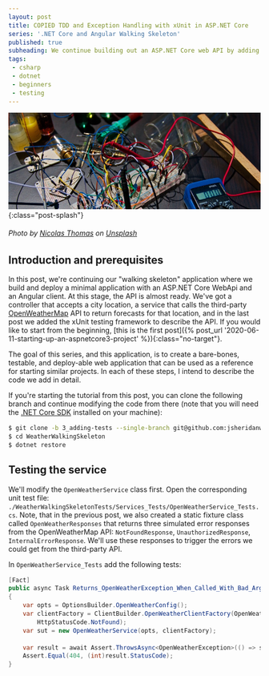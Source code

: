 ```yaml
---
layout: post
title: COPIED TDD and Exception Handling with xUnit in ASP.NET Core
series: '.NET Core and Angular Walking Skeleton'
published: true
subheading: We continue building out an ASP.NET Core web API by adding tests with xUnit and using those to guide implementing exception handling
tags: 
 - csharp 
 - dotnet 
 - beginners 
 - testing
---
```


![Electronic circuits](/assets/img/wws4/splash.jpg){:class="post-splash"}

###### Photo by [Nicolas Thomas](https://unsplash.com/@nicolasthomas?utm_source=unsplash&amp;utm_medium=referral&amp;utm_content=creditCopyText) on [Unsplash](https://unsplash.com/s/photos/test?utm_source=unsplash&amp;utm_medium=referral&amp;utm_content=creditCopyText)

## Introduction and prerequisites

In this post, we're continuing our "walking skeleton" application where we build and deploy a minimal application with an ASP.NET Core WebApi and an Angular client. At this stage, the API is almost ready. We've got a controller that accepts a city location, a service that calls the third-party [OpenWeatherMap](https://openweathermap.org/api) API to return forecasts for that location, and in the last post we added the xUnit testing framework to describe the API. If you would like to start from the beginning, [this is the first post]({% post_url '2020-06-11-starting-up-an-aspnetcore3-project'  %}){:class="no-target"}. 

The goal of this series, and this application, is to create a bare-bones, testable, and deploy-able web application that can be used as a reference for starting similar projects. In each of these steps, I intend to describe the code we add in detail.

If you're starting the tutorial from this post, you can clone the following branch and continue modifying the code from there (note that you will need the [.NET Core SDK](https://dotnet.microsoft.com/download) installed on your machine):
```bash
$ git clone -b 3_adding-tests --single-branch git@github.com:jsheridanwells/WeatherWalkingSkeleton.git
$ cd WeatherWalkingSkeleton
$ dotnet restore
```


## Testing the service

We'll modify the `OpenWeatherService` class first. Open the corresponding unit test file: `./WeatherWalkingSkeletonTests/Services_Tests/OpenWeatherService_Tests.cs`. Note, that in the previous post, we also created a static fixture class called `OpenWeatherResponses` that returns three simulated error responses from the OpenWeatherMap API: `NotFoundResponse`, `UnauthorizedResponse`, `InternalErrorResponse`. We'll use these responses to trigger the errors we could get from the third-party API.

In `OpenWeatherService_Tests` add the following tests:
```csharp
[Fact]
public async Task Returns_OpenWeatherException_When_Called_With_Bad_Argument()
{
    var opts = OptionsBuilder.OpenWeatherConfig();
    var clientFactory = ClientBuilder.OpenWeatherClientFactory(OpenWeatherResponses.NotFoundResponse,
        HttpStatusCode.NotFound);
    var sut = new OpenWeatherService(opts, clientFactory);

    var result = await Assert.ThrowsAsync<OpenWeatherException>(() => sut.GetFiveDayForecastAsync("Westeros"));
    Assert.Equal(404, (int)result.StatusCode);
}

```

<!-- The tests follow the basic setup of the previous two tests, but we've configured the different possible error responses from the mock API. When OpenWeatherMap returns an unexpected result, we want our service to throw a custom exception called `OpenWeatherException`. This exception will communicate to the consuming class that the failure came from the third-party API.

If you run the test using your IDE's test runner, or using `$ dotnet test` in the terminal, we see our tests fail. We expected our custom exception and instead got a `NullReferenceException` since our service can't yet handle a response that it can't parse. 

Open `./Api/Services/OpenWeatherService.cs` and navigate to the `GetFiveDayForecastAsync` method. Going through the method line by line, we see the point where the method waits for a response from OpenWeatherMap:
```csharp
var response = await client.GetAsync(url);
```
We'll check if the response is successful, and if it is then we'll deserialize the response as we were initially. If it's any other result, we'll build and throw an `OpenWeatherException` so the consuming class can respond accordingly. The _if/else_ block will look like this (I'll copy the entire method further below):
```csharp
if (response.IsSuccessStatusCode)
{
    // deserialize and return an OpenWeatherResponse
    var json = await response.Content.ReadAsStringAsync();
    var openWeatherResponse = JsonSerializer.Deserialize<OpenWeatherResponse>(json);
    foreach (var forecast in openWeatherResponse.Forecasts)
    {
        forecasts.Add(new WeatherForecast
        {
            Date = new DateTime(forecast.Dt),
            Temp = forecast.Temps.Temp,
            FeelsLike = forecast.Temps.FeelsLike,
            TempMin = forecast.Temps.TempMin,
            TempMax = forecast.Temps.TempMax,
        });
    } 
    
    return forecasts;
}
else
{
    // build an exception with information from the third-party API
    throw new OpenWeatherException(response.StatusCode, "Error response from OpenWeatherApi: " + response.ReasonPhrase);
} 
```
The exception will contain the OpenWeatherMap HTTP status code and a simple message, then a consuming class can create logic based on that information.

Below is what the entire `GetFiveDayFirecastAsync` method should look like:
```csharp
public async Task<List<WeatherForecast>> GetFiveDayForecastAsync(string location, Unit unit = Unit.Metric)
{
    string url = BuildOpenWeatherUrl("forecast", location, unit);
    var forecasts = new List<WeatherForecast>();
   
    var client = _httpFactory.CreateClient("OpenWeatherClient");
    var response = await client.GetAsync(url);
    
    if (response.IsSuccessStatusCode)
    {
        var json = await response.Content.ReadAsStringAsync();
        var openWeatherResponse = JsonSerializer.Deserialize<OpenWeatherResponse>(json);
        foreach (var forecast in openWeatherResponse.Forecasts)
        {
            forecasts.Add(new WeatherForecast
            {
                Date = new DateTime(forecast.Dt),
                Temp = forecast.Temps.Temp,
                FeelsLike = forecast.Temps.FeelsLike,
                TempMin = forecast.Temps.TempMin,
                TempMax = forecast.Temps.TempMax,
            });
        } 
        
        return forecasts;
    }
    else
    {
        throw new OpenWeatherException(response.StatusCode, "Error response from OpenWeatherApi: " + response.ReasonPhrase);
    } 
}
```
Run the tests again and they should all pass. At this point, we've done the _Red_ and _Green_ steps of the test process. I'll leave it up to you to find any opportunities for refactoring this method or letting it go as is.

## Testing the controller

Our service can now graceful indicate if there was a failed response from the OpenWeatherMap API. Now we need our controller communicate these exceptions back to our API's consuming clients.

Going back to our original three scenarios, the controller could respond to each in the following ways:
1. If OpenWeatherMap couldn't recognize the location, the controller can return a `400 BadRequest` response and let the consumer know the name of the location that failed. Also, if the request is made without a location, we should return a `400` before even calling the service.
1. If the OpenWeatherMap returns an `Unauthorized` response, it's due to an invalid API key and for this project that's likely from a bad configuration. We'll return a `500 Internal Server Error` with the message from the OpenWeatherMap API which will indicate if the request was not authorized.
1. If there is any other error, we'll return another `500` response with the message from OpenWeatherMap. Lastly, we'll also return a `500` response for any other exception that is thrown within the application.

The responses above lead to three tests that we'll add to `./Tests/Controllers_Tests/`:
```csharp
[Fact]
public async Task Returns_400_Result_When_Missing_Location()
{
    var opts = OptionsBuilder.OpenWeatherConfig();
    var clientFactory = ClientBuilder.OpenWeatherClientFactory(OpenWeatherResponses.NotFoundResponse);
    var service = new OpenWeatherService(opts, clientFactory);
    var sut = new WeatherForecastController(new NullLogger<WeatherForecastController>(), service);

    var result = await sut.Get(String.Empty) as ObjectResult;
    
    Assert.Equal(400, result.StatusCode);
}

[Fact]
public async Task Returns_BadRequestResult_When_Location_Not_Found()
{
    var opts = OptionsBuilder.OpenWeatherConfig();
    var clientFactory = ClientBuilder.OpenWeatherClientFactory(OpenWeatherResponses.NotFoundResponse,
        HttpStatusCode.NotFound);
    var service = new OpenWeatherService(opts, clientFactory);
    var sut = new WeatherForecastController(new NullLogger<WeatherForecastController>(), service);
    
    var result = await sut.Get("Westworld") as ObjectResult;
    
    Assert.Contains("not found", result.Value.ToString());
    Assert.Equal(400, result.StatusCode);
}

[Fact]
public async Task Returns_OpenWeatherException_When_Unauthorized()
{
    var opts = OptionsBuilder.OpenWeatherConfig();
    var clientFactory = ClientBuilder.OpenWeatherClientFactory(OpenWeatherResponses.UnauthorizedResponse,
        HttpStatusCode.Unauthorized);
    var sut = new OpenWeatherService(opts, clientFactory);

    var result = await Assert.ThrowsAsync<OpenWeatherException>(() => sut.GetFiveDayForecastAsync("Chicago"));
    Assert.Equal(401, (int)result.StatusCode);
}

[Fact]
public async Task Returns_500_When_Api_Returns_Error()
{
    var opts = OptionsBuilder.OpenWeatherConfig();
    var clientFactory = ClientBuilder.OpenWeatherClientFactory(OpenWeatherResponses.UnauthorizedResponse,
        HttpStatusCode.Unauthorized);
    var service = new OpenWeatherService(opts, clientFactory);
    var sut = new WeatherForecastController(new NullLogger<WeatherForecastController>(), service);
    
    var result = await sut.Get("Rio de Janeiro") as ObjectResult;
    
    Assert.Contains("Error response from OpenWeatherApi: Unauthorized", result.Value.ToString());
    Assert.Equal(500, result.StatusCode); 
}
```
If we run them, they should fail.

We'll open the class under test in `./Api/Controllers/WeatherForecastController.cs` and find the `Get()` method. Add the following as the first step of the method to check if there is a usable `location` value with the request:
```csharp
[HttpGet]
public async Task<IActionResult> Get(string location, Unit unit = Unit.Metric)
{
   if (string.IsNullOrEmpty(location))
       return BadRequest("location parameter is missing");
   // [ ... ] 
}
```
Now, three of the four new tests should be failing. 

For the rest of the tests, we can get them to pass by returning a `400 Bad Request` result if OpenWeatherMap can't find the location, or returning a `500 Internal Server Error` for any other reason, along with a helpful message. Also, we can wrap our logic in a _try/catch_ block that will handle an `OpenWeatherException` as indicated above, then handle any other exception. The updated `Get()` method can now look like this:
```csharp
[HttpGet]
public async Task<IActionResult> Get(string location, Unit unit = Unit.Metric)
{
    if (string.IsNullOrEmpty(location))
        return BadRequest("location parameter is missing");
    try
    {
        var forecast = await _weatherService.GetFiveDayForecastAsync(location, unit);
        return Ok(forecast);
    }
    catch (OpenWeatherException e)
    {
        if (e.StatusCode == HttpStatusCode.NotFound)
            return BadRequest($"Location: \"{ location }\" not found.");
        else
            return StatusCode(500, e.Message);
    }
    catch (Exception e)
    {
        return StatusCode(500, e.Message);
    }
}
```
Run the tests and we're successful if we now have nine passing tests in the collection. As before, if you would like to experiment with other ways to handle exceptions from the `OpenWeatherService`, you can now refactor the method secured with its corresponding tests.

## Conclusion

In this tutorial, we started with a project with an API endpoint that could handle a "happy path," but could not meaningfully handle exceptions. We came up with three possible exception scenarios, then used test-driven development for describing the desired behavior for our classes, making changes until the tests passed. We now have a more robust example ASP.NET Core project. In the next tutorials, we will Docker-ize the API to support complimentary development, then scaffold an Angular project to serve as a client.

 -->
